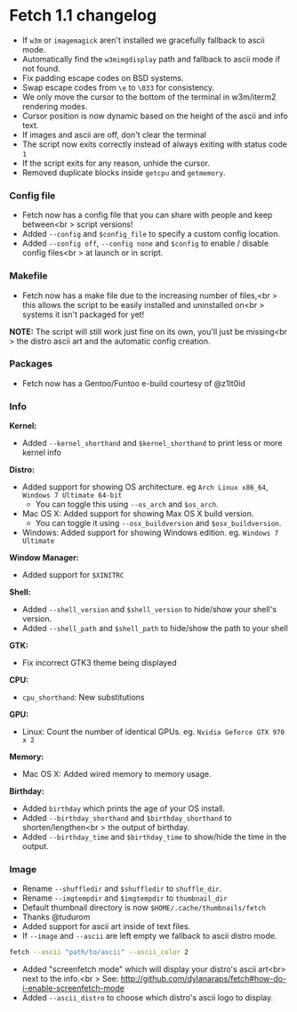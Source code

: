 # Fetch 1.1 changelog

- If `w3m` or `imagemagick` aren't installed we gracefully fallback to ascii mode.
- Automatically find the `w3mimgdisplay` path and fallback to ascii mode if not found.
- Fix padding escape codes on BSD systems.
- Swap escape codes from `\e` to `\033` for consistency.
- We only move the cursor to the bottom of the terminal in w3m/iterm2 rendering modes.
- Cursor position is now dynamic based on the height of the ascii and info text.
- If images and ascii are off, don't clear the terminal
- The script now exits correctly instead of always exiting with status code `1`
- If the script exits for any reason, unhide the cursor.
- Removed duplicate blocks inside `getcpu` and `getmemory`.

### Config file

- Fetch now has a config file that you can share with people and keep between<br \>
script versions!
- Added `--config` and `$config_file` to specify a custom config location.
- Added `--config off`, `--config none` and `$config` to enable / disable config files<br \>
at launch or in script.


### Makefile

- Fetch now has a make file due to the increasing number of files,<br \>
this allows the script to be easily installed and uninstalled on<br \>
systems it isn't packaged for yet!

**NOTE:** The script will still work just fine on its own, you'll just be missing<br \>
the distro ascii art and the automatic config creation.


### Packages

- Fetch now has a Gentoo/Funtoo e-build courtesy of @z1lt0id


### Info

**Kernel:**

- Added `--kernel_shorthand` and `$kernel_shorthand` to print less or more kernel info

**Distro:**

- Added support for showing OS architecture. eg `Arch Linux x86_64`, `Windows 7 Ultimate 64-bit`
    - You can toggle this using `--os_arch` and `$os_arch`.
- Mac OS X: Added support for showing Max OS X build version.
    - You can toggle it using `--osx_buildversion` and `$osx_buildversion`.
- Windows: Added support for showing Windows edition. eg. `Windows 7 Ultimate`

**Window Manager:**

- Added support for `$XINITRC`

**Shell:**

- Added `--shell_version` and `$shell_version` to hide/show your shell's version.
- Added `--shell_path` and `$shell_path` to hide/show the path to your shell

**GTK:**

- Fix incorrect GTK3 theme being displayed

**CPU:**

- `cpu_shorthand`: New substitutions

**GPU:**

- Linux: Count the number of identical GPUs. eg. `Nvidia Geforce GTX 970 x 2`

**Memory:**

- Mac OS X: Added wired memory to memory usage.

**Birthday:**

- Added `birthday` which prints the age of your OS install.
- Added `--birthday_shorthand` and `$birthday_shorthand` to shorten/lengthen<br \>
the output of birthday.
- Added `--birthday_time` and `$birthday_time` to show/hide the time in the output.


### Image

- Rename `--shuffledir` and `$shuffledir` to `shuffle_dir`.
- Rename `--imgtempdir` and `$imgtempdir` to `thumbnail_dir`
- Default thumbnail directory is now `$HOME/.cache/thumbnails/fetch`
 - Thanks @tudurom
- Added support for ascii art inside of text files.
- If `--image` and `--ascii` are left empty we fallback to ascii distro mode.

```sh
fetch --ascii "path/to/ascii" --ascii_color 2

```

- Added "screenfetch mode" which will display your distro's ascii art<br\>
  next to the info.<br \>
  See: http://github.com/dylanaraps/fetch#how-do-i-enable-screenfetch-mode
- Added `--ascii_distro` to choose which distro's ascii logo to display.
